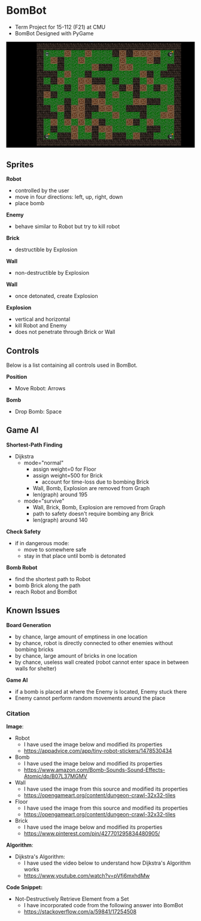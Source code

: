 # BomBot

- Term Project for 15-112 (F21) at CMU
- BomBot Designed with PyGame

![Preview](./asset/image/preview.png)

## Sprites

**Robot**

- controlled by the user
- move in four directions: left, up, right, down
- place bomb

**Enemy**

- behave similar to Robot but try to kill robot

**Brick**

- destructible by Explosion

**Wall**

- non-destructible by Explosion

**Wall**

- once detonated, create Explosion

**Explosion**

- vertical and horizontal
- kill Robot and Enemy
- does not penetrate through Brick or Wall



## Controls

Below is a list containing all controls used in BomBot.

**Position**

- Move Robot: Arrows

**Bomb**

- Drop Bomb: Space



## Game AI

**Shortest-Path Finding**

- Dijkstra
  - mode="normal"
    - assign weight=0 for Floor
    - assign weight=500 for Brick
      - account for time-loss due to bombing Brick
    - Wall, Bomb, Explosion are removed from Graph
    - len(graph) around 195
  - mode="survive"
    - Wall, Brick, Bomb, Explosion are removed from Graph
    - path to safety doesn't require bombing any Brick
    - len(graph) around 140

**Check Safety**

- if in dangerous mode:
  - move to somewhere safe
  - stay in that place until bomb is detonated

**Bomb Robot**

- find the shortest path to Robot
- bomb Brick along the path
- reach Robot and BomBot



## Known Issues

**Board Generation**

  - by chance, large amount of emptiness in one location
  - by chance, robot is directly connected to other enemies without bombing bricks
  - by chance, large amount of bricks in one location
  - by chance, useless wall created (robot cannot enter space in between walls for shelter)

**Game AI**

- if a bomb is placed at where the Enemy is located, Enemy stuck there
- Enemy cannot perform random movements around the place



### Citation

**Image**:

- Robot
  - I have used the  image below and modified its properties
  - https://appadvice.com/app/tiny-robot-stickers/1478530434
- Bomb
  - I have used the  image below and modified its properties
  - https://www.amazon.com/Bomb-Sounds-Sound-Effects-Atomic/dp/B07L37MGMV
- Wall
  - I have used the  image from this source and modified its properties
  - https://opengameart.org/content/dungeon-crawl-32x32-tiles
- Floor
  - I have used the  image from this source and modified its properties
  - https://opengameart.org/content/dungeon-crawl-32x32-tiles
- Brick
  - I have used the  image below and modified its properties
  - https://www.pinterest.com/pin/427701295834480905/

**Algorithm**:

- Dijkstra's Algorithm:
  - I have used the video below to understand how Dijkstra's Algorithm works
  - https://www.youtube.com/watch?v=pVfj6mxhdMw

**Code Snippet:**

- Not-Destructively Retrieve Element from a Set
  - I have incorporated code from the following answer into BomBot
  - https://stackoverflow.com/a/59841/17254508
